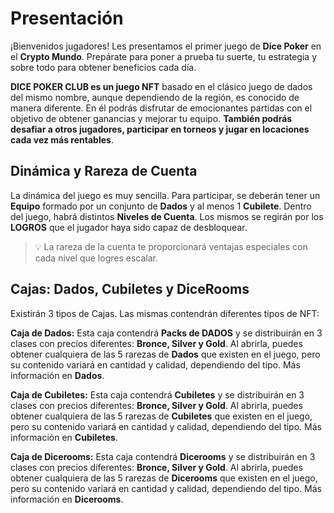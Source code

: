 # Presentación

¡Bienvenidos jugadores! Les presentamos el primer juego de **Dice Poker** en el **Crypto Mundo**. Prepárate para poner a prueba tu suerte, tu estrategia y sobre todo para obtener beneficios cada día.

**DICE POKER CLUB es un juego NFT** basado en el clásico juego de dados del mismo nombre, aunque dependiendo de la región, es conocido de manera diferente. En él podrás disfrutar de emocionantes partidas con el objetivo de obtener ganancias y mejorar tu equipo. **También podrás desafiar a otros jugadores, participar en torneos y jugar en locaciones cada vez más rentables**.

## **Dinámica y Rareza de Cuenta**

La dinámica del juego es muy sencilla. Para participar, se deberán tener un **Equipo** formado por un conjunto de **Dados** y al menos 1 **Cubilete**. Dentro del juego, habrá distintos **Niveles de Cuenta**. Los mismos se regirán por los **LOGROS** que el jugador haya sido capaz de desbloquear.

>💡 La rareza de la cuenta te proporcionará ventajas especiales con cada nivel que logres escalar.

## **Cajas: Dados, Cubiletes y DiceRooms**

Existirán 3 tipos de Cajas. Las mismas contendrán diferentes tipos de NFT:

**Caja de Dados:** Esta caja contendrá **Packs de DADOS** y se distribuirán en 3 clases con precios diferentes: **Bronce, Silver y Gold**. Al abrirla, puedes obtener cualquiera de las 5 rarezas de **Dados** que existen en el juego, pero su contenido variará en cantidad y calidad, dependiendo del tipo. Más información en **Dados**.

**Caja de Cubiletes:** Esta caja contendrá **Cubiletes** y se distribuirán en 3 clases con precios diferentes: **Bronce, Silver y Gold**. Al abrirla, puedes obtener cualquiera de las 5 rarezas de **Cubiletes** que existen en el juego, pero su contenido variará en cantidad y calidad, dependiendo del tipo. Más información en **Cubiletes**.

**Caja de Dicerooms:** Esta caja contendrá **Dicerooms** y se distribuirán en 3 clases con precios diferentes: **Bronce, Silver y Gold**. Al abrirla, puedes obtener cualquiera de las 5 rarezas de **Dicerooms** que existen en el juego, pero su contenido variará en cantidad y calidad, dependiendo del tipo. Más información en **Dicerooms**.
